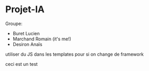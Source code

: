 # Projet-IA

Groupe:
- Buret Lucien
- Marchand Romain (it's me!)
- Desiron Anaïs

utiliser du JS dans les templates pour si on change de framework

ceci est un test